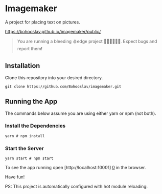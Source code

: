 # Imagemaker
A project for placing text on pictures.

https://bohooslav.github.io/imagemaker/public/

> You are running a bleeding 🩸edge project 👨🏾‍🚀👩🏼‍🚀. Expect bugs and report them❗

## Installation

Clone this repository into your desired directory.

```
git clone https://github.com/Bohooslav/imagemaker.git
```

## Running the App

The commands below assume you are using either yarn or npm (not both).

### Install the Dependencies

```
yarn # npm install
```

### Start the Server

```
yarn start # npm start
```

To see the app running open [http://localhost:10001] [0] in the browser.

Have fun!

PS: This project is automatically configured with hot module reloading.


[0]: http://localhost:10001
